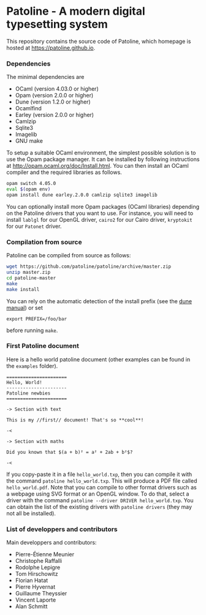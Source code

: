 Patoline - A modern digital typesetting system
==============================================

This repository contains the source code of Patoline, which homepage is hosted
at https://patoline.github.io.

### Dependencies

The minimal dependencies are
 - OCaml (version 4.03.0 or higher)
 - Opam (version 2.0.0 or higher)
 - Dune (version 1.2.0  or higher)
 - Ocamlfind
 - Earley (version 2.0.0 or higher)
 - Camlzip
 - Sqlite3
 - Imagelib
 - GNU make

To setup a suitable OCaml environment, the simplest possible solution is to
use the Opam package manager. It can be installed by following instructions
at http://opam.ocaml.org/doc/Install.html. You can then install an OCaml
compiler and the required libraries as follows.

```bash
opam switch 4.05.0
eval $(opam env)
opam install dune earley.2.0.0 camlzip sqlite3 imagelib
```

You can optionally install more Opam packages (OCaml libraries) depending
on the Patoline drivers that you want to use. For instance, you will need
to install ``lablgl`` for our OpenGL driver, ``cairo2`` for our Cairo
driver, ``kryptokit`` for our ``Patonet`` driver.

### Compilation from source

Patoline can be compiled from source as follows:

```bash
wget https://github.com/patoline/patoline/archive/master.zip
unzip master.zip
cd patoline-master
make
make install
```

You can rely on the automatic detection of the install prefix (see the
[dune manual](https://dune.readthedocs.io/en/stable/usage.html#destination-directory))
or set

```
export PREFIX=/foo/bar
```

before running `make`.

### First Patoline document

Here is a hello world patoline document (other examples can be found in the
`examples` folder).

```
======================
Hello, World!
----------------------
Patoline newbies
======================

-> Section with text

This is my //first// document! That's so **cool**!

-<

-> Section with maths

Did you known that $(a + b)² = a² + 2ab + b²$?

-<
```
If you copy-paste it in a file ``hello_world.txp``, then you can compile it
with the command ``patoline hello_world.txp``. This will produce a PDF file
called ``hello_world.pdf``. Note that you can compile to other format drivers
such as a webpage using SVG format or an OpenGL window. To do that, select
a driver with the command ``patoline --driver DRIVER hello_world.txp``. You
can obtain the list of the existing drivers with ``patoline drivers`` (they
may not all be installed).

### List of developpers and contributors

Main developpers and contributors:
 - Pierre-Étienne Meunier
 - Christophe Raffalli
 - Rodolphe Lepigre
 - Tom Hirschowitz
 - Florian Hatat
 - Pierre Hyvernat
 - Guillaume Theyssier
 - Vincent Laporte
 - Alan Schmitt
